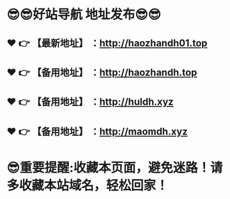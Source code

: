 :sunglasses::sunglasses:好站导航 地址发布:sunglasses::sunglasses:
==
:heart: :point_right: 【最新地址】 ：http://haozhandh01.top
------
:heart: :point_right: 【备用地址】 ：http://haozhandh.top
------
:heart: :point_right: 【备用地址】 ：http://huldh.xyz
------
:heart: :point_right: 【备用地址】 ：http://maomdh.xyz
------
:sunglasses:重要提醒:收藏本页面，避免迷路！请多收藏本站域名，轻松回家！
==



